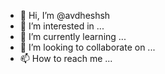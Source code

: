 - 👋 Hi, I’m @avdheshsh
- 👀 I’m interested in ...
- 🌱 I’m currently learning ...
- 💞️ I’m looking to collaborate on ...
- 📫 How to reach me ...

<!---
avdheshsh/avdheshsh is a ✨ special ✨ repository because its `README.md` (this file) appears on your GitHub profile.
You can click the Preview link to take a look at your changes.
--->
